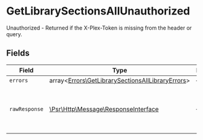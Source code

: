 # GetLibrarySectionsAllUnauthorized

Unauthorized - Returned if the X-Plex-Token is missing from the header or query.


## Fields

| Field                                                                                                         | Type                                                                                                          | Required                                                                                                      | Description                                                                                                   |
| ------------------------------------------------------------------------------------------------------------- | ------------------------------------------------------------------------------------------------------------- | ------------------------------------------------------------------------------------------------------------- | ------------------------------------------------------------------------------------------------------------- |
| `errors`                                                                                                      | array<[Errors\GetLibrarySectionsAllLibraryErrors](../../Models/Errors/GetLibrarySectionsAllLibraryErrors.md)> | :heavy_minus_sign:                                                                                            | N/A                                                                                                           |
| `rawResponse`                                                                                                 | [\Psr\Http\Message\ResponseInterface](https://www.php-fig.org/psr/psr-7/#33-psrhttpmessageresponseinterface)  | :heavy_minus_sign:                                                                                            | Raw HTTP response; suitable for custom response parsing                                                       |